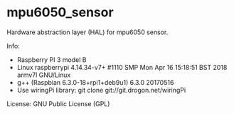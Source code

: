# mpu6050_sensor

Hardware abstraction layer (HAL) for mpu6050 sensor.

Info:
- Raspberry PI 3 model B
- Linux raspberrypi 4.14.34-v7+ #1110 SMP Mon Apr 16 15:18:51 BST 2018 armv7l GNU/Linux
- g++ (Raspbian 6.3.0-18+rpi1+deb9u1) 6.3.0 20170516
- Use wiringPi library: git clone git://git.drogon.net/wiringPi

License:
GNU Public License (GPL)
